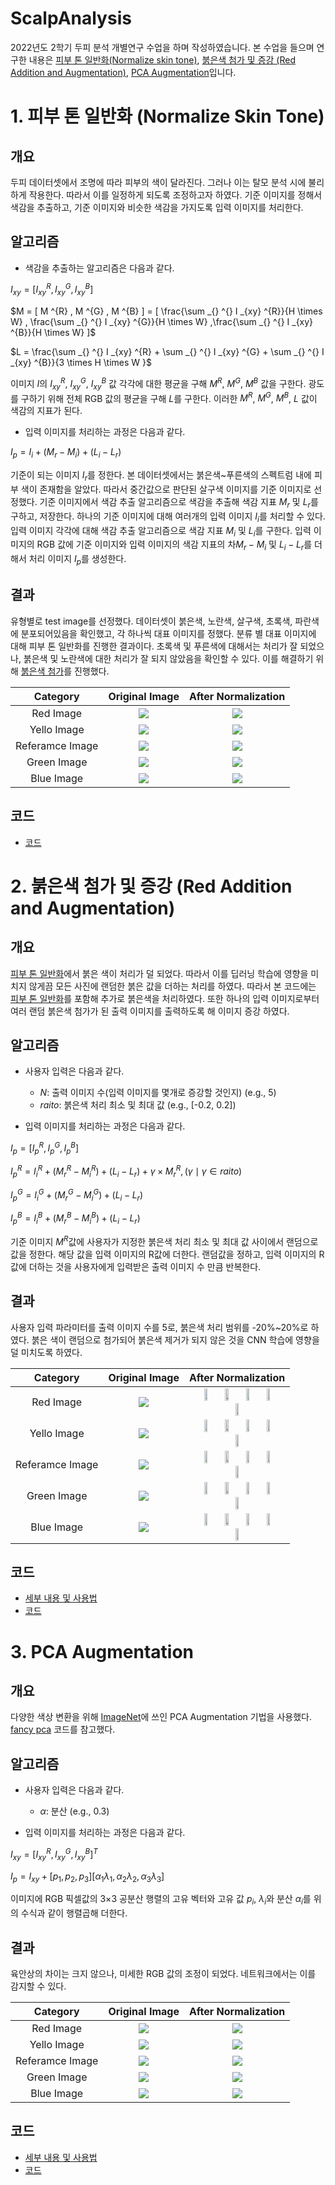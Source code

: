 # ScalpAnalysis
2022년도 2학기 두피 분석 개별연구 수업을 하며 작성하였습니다. 본 수업을 들으며 연구한 내용은 [피부 톤 일반화(Normalize skin tone)](#1-피부-톤-일반화-normalize-skin-tone), [붉은색 첨가 및 증강 (Red Addition and Augmentation)](#2-붉은색-첨가-및-증강-red-addition-and-augmentation), [PCA Augmentation](#3-pca-augmentation)입니다.

# 1. 피부 톤 일반화 (Normalize Skin Tone)  
## **개요**  
두피 데이터셋에서 조명에 따라 피부의 색이 달라진다. 그러나 이는 탈모 분석 시에 불리하게 작용한다. 따라서 이를 일정하게 되도록 조정하고자 하였다. 기준 이미지를 정해서 색감을 추출하고, 기준 이미지와 비슷한 색감을 가지도록 입력 이미지를 처리한다.  


## **알고리즘**
- 색감을 추출하는 알고리즘은 다음과 같다.   

$I  _{xy} = [ I  _{xy} ^{R} ,I  _{xy} ^{G} ,I  _{xy} ^{B}]$  

$M  =  [ M ^{R} , M ^{G} , M ^{B} ] =  [ \frac{\sum _{} ^{} I  _{xy} ^{R}}{H \times W} , \frac{\sum _{} ^{} I  _{xy} ^{G}}{H \times W} ,\frac{\sum _{} ^{} I  _{xy} ^{B}}{H \times W}  ]$   

$L = \frac{\sum _{} ^{} I  _{xy} ^{R} + \sum _{} ^{} I  _{xy} ^{G} + \sum _{} ^{} I  _{xy} ^{B}}{3 \times H \times W }$  

이미지 $I$의 $I  _{xy} ^{R}$, $I  _{xy} ^{G}$, $I  _{xy} ^{B}$ 값 각각에 대한 평균을 구해 $M^R$, $M^G$, $M^B$ 값을 구한다. 광도를 구하기 위해 전체 RGB 값의 평균을 구해 $L$를 구한다. 이러한 $M^R$, $M^G$, $M^B$, $L$ 값이 색감의 지표가 된다.  

- 입력 이미지를 처리하는 과정은 다음과 같다. 
<!-- $I_p = [ I  _{xy} ^{R} + (M_r^R - M_i^R) + (L_i - L_r),I  _{xy} ^{G} + (M_r^G - M_i^G) + (L_i - L_r) ,I  _{xy} ^{B} + (M_r^B - M_i^B) + (L_i - L_r)] $   -->
$I_p = I_i + (M_r - M_i) + (L_i - L_r)$  

  
기준이 되는 이미지 $I_r$를 정한다. 본 데이터셋에서는 붉은색~푸른색의 스펙트럼 내에 피부 색이 존재함을 알았다. 따라서 중간값으로 판단된 살구색 이미지를 기준 이미지로 선정했다. 기준 이미지에서 색감 추출 알고리즘으로 색감을 추출해 색감 지표 $M_r$ 및 $L_r$를 구하고, 저장한다. 하나의 기준 이미지에 대해 여러개의 입력 이미지 $I_i$를 처리할 수 있다. 입력 이미지 각각에 대해 색감 추출 알고리즘으로 색감 지표 $M_i$ 및 $L_i$를 구한다. 입력 이미지의 RGB 값에 기준 이미지와 입력 이미지의 색감 지표의 차$M_r - M_i$ 및 $L_i - L_r$를 더해서 처리 이미지 $I_p$를 생성한다.  

## **결과**  
유형별로 test image를 선정했다. 데이터셋이 붉은색, 노란색, 살구색, 초록색, 파란색에 분포되어있음을 확인했고, 각 하나씩 대표 이미지를 정했다. 분류 별 대표 이미지에 대해 피부 톤 일반화를 진행한 결과이다. 초록색 및 푸른색에 대해서는 처리가 잘 되었으나, 붉은색 및 노란색에 대한 처리가 잘 되지 않았음을 확인할 수 있다. 이를 해결하기 위해 [붉은색 첨가](#2-붉은색-첨가-및-증강-red-addition-and-augmentation)를 진행했다.

| Category | Original Image | After Normalization |  
| :---: | :-----: | :-----: |  
|Red Image| <img src="./test_images/0131_A2LEBJJDE00166C_1604282955299_4_LH.jpg" /> | <img src="./ColorPreprocessing/skin_tone_res_images/0131_A2LEBJJDE00166C_1604282955299_4_LH.jpg" /> |  
|Yello Image| <img src="./test_images/0556_A2LEBJJDE00041T_1602840515292_2_TH.jpg" /> | <img src="./ColorPreprocessing/skin_tone_res_images/0556_A2LEBJJDE00041T_1602840515292_2_TH.jpg" /> |  
|Referamce Image| <img src="./test_images/0131_A2LEBJJDE00166C_1604675694014_3_TH.jpg" /> | <img src="./ColorPreprocessing/skin_tone_res_images/0131_A2LEBJJDE00166C_1604675694014_3_TH.jpg" /> |  
|Green Image| <img src="./test_images/0643_A2LEBJJDE00048F_1606711282919_5_RH.jpg" /> | <img src="./ColorPreprocessing/skin_tone_res_images/0643_A2LEBJJDE00048F_1606711282919_5_RH.jpg" /> |  
|Blue Image| <img src="./test_images/0556_A2LEBJJDE00041T_1603440289458_4_LH.jpg" /> | <img src="./ColorPreprocessing/skin_tone_res_images/0556_A2LEBJJDE00041T_1603440289458_4_LH.jpg" /> |  
  
## **코드**
- [코드](ColorPreprocessing/colorPreprocessing.py)
  

# 2. 붉은색 첨가 및 증강 (Red Addition and Augmentation)
## **개요**  
[피부 톤 일반화](#1-피부-톤-일반화-normalize-skin-tone)에서 붉은 색이 처리가 덜 되었다. 따라서 이를 딥러닝 학습에 영향을 미치지 않게끔 모든 사진에 랜덤한 붉은 값을 더하는 처리를 하였다. 따라서 본 코드에는 [피부 톤 일반화](#1-피부-톤-일반화-normalize-skin-tone)를 포함해 추가로 붉은색을 처리하였다. 또한 하나의 입력 이미지로부터 여러 랜덤 붉은색 첨가가 된 출력 이미지를 출력하도록 해 이미지 증강 하였다.

## **알고리즘**
- 사용자 입력은 다음과 같다.
    - $N$: 출력 이미지 수(입력 이미지를 몇개로 증강할 것인지) (e.g., 5)
    - $raito$: 붉은색 처리 최소 및 최대 값 (e.g., [-0.2, 0.2])

- 입력 이미지를 처리하는 과정은 다음과 같다.  

$I_p = [I_p^R,I_p^G,I_p^B]$  

$I_p^R = I_i^R + (M_r^R - M_i^R) + (L_i - L_r) + \gamma \times M_r^R,(\gamma \mid \gamma \in raito)$  

$I_p^G = I_i^G + (M_r^G - M_i^G) + (L_i - L_r)$  

$I_p^B = I_i^B + (M_r^B - M_i^B) + (L_i - L_r)$  

기준 이미지 $M^R$값에 사용자가 지정한 붉은색 처리 최소 및 최대 값 사이에서 랜덤으로 값을 정한다. 해당 값을 입력 이미지의 R값에 더한다. 랜덤값을 정하고, 입력 이미지의 R값에 더하는 것을 사용자에게 입력받은 출력 이미지 수 만큼 반복한다.

## **결과**  
사용자 입력 파라미터를 출력 이미지 수를 5로, 붉은색 처리 범위를 -20%~20%로 하였다. 붉은 색이 랜덤으로 첨가되어 붉은색 제거가 되지 않은 것을 CNN 학습에 영향을 덜 미치도록 하였다.

| Category | Original Image | After Normalization |  
| :---: | :-----: | :-------: |  
|Red Image| <img src="./test_images/0131_A2LEBJJDE00166C_1604282955299_4_LH.jpg" /> | <img src="./ColorPreprocessing/red_transform_res_images/0131_A2LEBJJDE00166C_1604282955299_4_LH_0.jpg" style="width: 19%; height: auto" /> <img src="./ColorPreprocessing/red_transform_res_images/0131_A2LEBJJDE00166C_1604282955299_4_LH_1.jpg" style="width: 19%; height: auto" /> <img src="./ColorPreprocessing/red_transform_res_images/0131_A2LEBJJDE00166C_1604282955299_4_LH_2.jpg" style="width: 19%; height: auto" /> <img src="./ColorPreprocessing/red_transform_res_images/0131_A2LEBJJDE00166C_1604282955299_4_LH_3.jpg" style="width: 19%; height: auto" /> <img src="./ColorPreprocessing/red_transform_res_images/0131_A2LEBJJDE00166C_1604282955299_4_LH_4.jpg" style="width: 19%; height: auto" />|  
|Yello Image| <img src="./test_images/0556_A2LEBJJDE00041T_1602840515292_2_TH.jpg" /> | <img src="./ColorPreprocessing/red_transform_res_images/0556_A2LEBJJDE00041T_1602840515292_2_TH_0.jpg" style="width: 19%; height: auto" /> <img src="./ColorPreprocessing/red_transform_res_images/0556_A2LEBJJDE00041T_1602840515292_2_TH_1.jpg" style="width: 19%; height: auto" /> <img src="./ColorPreprocessing/red_transform_res_images/0556_A2LEBJJDE00041T_1602840515292_2_TH_2.jpg" style="width: 19%; height: auto" /> <img src="./ColorPreprocessing/red_transform_res_images/0556_A2LEBJJDE00041T_1602840515292_2_TH_3.jpg" style="width: 19%; height: auto" /> <img src="./ColorPreprocessing/red_transform_res_images/0556_A2LEBJJDE00041T_1602840515292_2_TH_4.jpg" style="width: 19%; height: auto" /> |  
|Referamce Image| <img src="./test_images/0131_A2LEBJJDE00166C_1604675694014_3_TH.jpg" /> | <img src="./ColorPreprocessing/red_transform_res_images/0131_A2LEBJJDE00166C_1604675694014_3_TH_0.jpg" style="width: 19%; height: auto" /> <img src="./ColorPreprocessing/red_transform_res_images/0131_A2LEBJJDE00166C_1604675694014_3_TH_1.jpg" style="width: 19%; height: auto" /> <img src="./ColorPreprocessing/red_transform_res_images/0131_A2LEBJJDE00166C_1604675694014_3_TH_2.jpg" style="width: 19%; height: auto" /> <img src="./ColorPreprocessing/red_transform_res_images/0131_A2LEBJJDE00166C_1604675694014_3_TH_3.jpg" style="width: 19%; height: auto" /> <img src="./ColorPreprocessing/red_transform_res_images/0131_A2LEBJJDE00166C_1604675694014_3_TH_4.jpg" style="width: 19%; height: auto" /> |  
|Green Image| <img src="./test_images/0643_A2LEBJJDE00048F_1606711282919_5_RH.jpg" /> | <img src="./ColorPreprocessing/red_transform_res_images/0643_A2LEBJJDE00048F_1606711282919_5_RH_0.jpg" style="width: 19%; height: auto" /> <img src="./ColorPreprocessing/red_transform_res_images/0643_A2LEBJJDE00048F_1606711282919_5_RH_1.jpg" style="width: 19%; height: auto" /> <img src="./ColorPreprocessing/red_transform_res_images/0643_A2LEBJJDE00048F_1606711282919_5_RH_2.jpg" style="width: 19%; height: auto" /> <img src="./ColorPreprocessing/red_transform_res_images/0643_A2LEBJJDE00048F_1606711282919_5_RH_3.jpg" style="width: 19%; height: auto" /> <img src="./ColorPreprocessing/red_transform_res_images/0643_A2LEBJJDE00048F_1606711282919_5_RH_4.jpg" style="width: 19%; height: auto" /> |  
|Blue Image| <img src="./test_images/0556_A2LEBJJDE00041T_1603440289458_4_LH.jpg" /> | <img src="./ColorPreprocessing/red_transform_res_images/0556_A2LEBJJDE00041T_1603440289458_4_LH_0.jpg" style="width: 19%; height: auto" /> <img src="./ColorPreprocessing/red_transform_res_images/0556_A2LEBJJDE00041T_1603440289458_4_LH_1.jpg" style="width: 19%; height: auto" /> <img src="./ColorPreprocessing/red_transform_res_images/0556_A2LEBJJDE00041T_1603440289458_4_LH_2.jpg" style="width: 19%; height: auto" /> <img src="./ColorPreprocessing/red_transform_res_images/0556_A2LEBJJDE00041T_1603440289458_4_LH_3.jpg" style="width: 19%; height: auto" /> <img src="./ColorPreprocessing/red_transform_res_images/0556_A2LEBJJDE00041T_1603440289458_4_LH_4.jpg" style="width: 19%; height: auto" /> |  
  
## **코드**  
- [세부 내용 및 사용법](ColorPreprocessing/redTransform.md)  
- [코드](ColorPreprocessing/redTransform.py)  

# 3. PCA Augmentation  
## **개요** 
다양한 색상 변환을 위해 [ImageNet](https://proceedings.neurips.cc/paper/2012/file/c399862d3b9d6b76c8436e924a68c45b-Paper.pdf)에 쓰인 PCA Augmentation 기법을 사용했다. [fancy pca](https://github.com/aparico/pca-color-augment) 코드를 참고했다.

## **알고리즘**

- 사용자 입력은 다음과 같다.  
    - $\alpha$: 분산 (e.g., 0.3)  

- 입력 이미지를 처리하는 과정은 다음과 같다.  

$I_{xy} = [ I  _{xy} ^{R} ,I  _{xy} ^{G} ,I  _{xy} ^{B}]^T$  

$I_p = I_{xy} + [p_1, p_2, p_3][\alpha _1\lambda _1, \alpha _2\lambda _2, \alpha _3\lambda _3]$  

이미지에 RGB 픽셀값의 3×3 공분산 행렬의 고유 벡터와 고유 값 $p_i$, $\lambda _i$와 분산 $\alpha _i$를 위의 수식과 같이 행렬곱해 더한다.


## **결과**  
육안상의 차이는 크지 않으나, 미세한 RGB 값의 조정이 되었다. 네트워크에서는 이를 감지할 수 있다.

| Category | Original Image | After Normalization |  
| :---: | :-----: | :-----: |  
|Red Image| <img src="./test_images/0131_A2LEBJJDE00166C_1604282955299_4_LH.jpg" /> | <img src="./PcaColorAugmentation/res_images/0131_A2LEBJJDE00166C_1604282955299_4_LH_1.jpg" /> |  
|Yello Image| <img src="./test_images/0556_A2LEBJJDE00041T_1602840515292_2_TH.jpg" /> | <img src="./PcaColorAugmentation/res_images/0556_A2LEBJJDE00041T_1602840515292_2_TH_1.jpg" /> |  
|Referamce Image| <img src="./test_images/0131_A2LEBJJDE00166C_1604675694014_3_TH.jpg" /> | <img src="./PcaColorAugmentation/res_images/0131_A2LEBJJDE00166C_1604675694014_3_TH_1.jpg" /> |  
|Green Image| <img src="./test_images/0643_A2LEBJJDE00048F_1606711282919_5_RH.jpg" /> | <img src="./PcaColorAugmentation/res_images/0643_A2LEBJJDE00048F_1606711282919_5_RH_1.jpg" /> |  
|Blue Image| <img src="./test_images/0556_A2LEBJJDE00041T_1603440289458_4_LH.jpg" /> | <img src="./PcaColorAugmentation/res_images/0556_A2LEBJJDE00041T_1603440289458_4_LH_1.jpg" /> | 

## **코드**  
- [세부 내용 및 사용법](PcaColorAugmentation/PcaColorAugmentation.md)  
- [코드](PcaColorAugmentation/fancy_pca.py)
